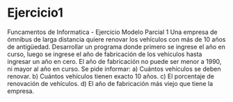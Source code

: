 # Ejercicio1
Funcamentos de Informatica - Ejercicio Modelo Parcial 1
Una empresa de ómnibus de larga distancia quiere renovar los vehículos con más de 10 años de antigüedad. Desarrollar un programa donde primero se ingrese el año en curso, luego se ingrese el año de fabricación de los vehículos hasta ingresar un año en cero. El año de fabricación no puede ser menor a 1990, ni mayor al año en curso. Se pide informar:
a) Cuántos vehículos se deben renovar.
b) Cuántos vehículos tienen exacto 10 años.
c) El porcentaje de renovación de vehículos.
d) El año de fabricación más viejo que tiene la empresa.
